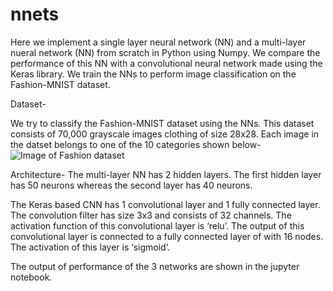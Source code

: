 # nnets

Here we implement a single layer neural network (NN) and a multi-layer nueral network (NN) from scratch in Python using Numpy. We compare the performance of this NN with a convolutional neural network made using the Keras library. We train the NNs to perform image classification on the Fashion-MNIST dataset.



Dataset-

We try to classify the Fashion-MNIST dataset using the NNs. This dataset consists of 70,000 grayscale images clothing of size 28x28. Each image in the datset belongs to one of the 10 categories shown below- 
![Image of Fashion dataset](https://octodex.github.com/images/yaktocat.png)

Architecture- 
The multi-layer NN has 2 hidden layers. The first hidden layer has 50 neurons whereas the second layer has 40 neurons.

The Keras based CNN has 1 convolutional layer and 1 fully connected layer. The convolution filter has size 3x3 and consists of 32 channels. The activation function of this convolutional layer is ‘relu’. The output of this convolutional layer is connected to a fully connected layer of with 16 nodes. The activation of this layer is ‘sigmoid’.


The output of performance of the 3 networks are shown in the jupyter notebook.
